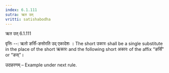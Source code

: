 ```yaml
---
index: 6.1.111
sutra: ऋत उत्‌
vritti: satishabodha
---
```



 ऋत उत् 6.1.111 


वृत्तिः --: ऋतो ङसिँ-ङसोरति उद् एकादेशः । The short उकारः shall be a single substitute in the place of the short ऋकारः and the following short अकारः of the affix “ङसिँ” or “ङस्”। 


उदाहरणम् – Example under next rule. 


